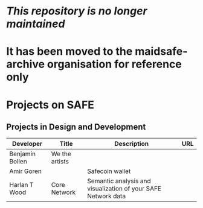 # ***This repository is no longer maintained***
# It has been moved to the maidsafe-archive organisation for reference only
#
#
#
#

Projects on SAFE
================

Projects in Design and Development
----------------------------------

Developer                    | Title          | Description                                                    | URL 
-----------------------------|----------------|----------------------------------------------------------------|-----
Benjamin Bollen              | We the artists |                                                                |
Amir Goren                   |                | Safecoin wallet                                                |
Harlan T Wood                | Core Network   | Semantic analysis and visualization of your SAFE Network data  |
